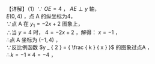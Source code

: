 【详解】（1）∵ $O E = 4$ ， $A E \perp y$ 轴，  
$E ( 0 , 4 )$ ，点 A 的纵坐标为4，  
∵点 A 在 $y _ { 1 } = - 2 x + 2$ 图象上，  
∴当 $y = 4$ 时， $4 = - 2 x + 2$ ，解得： $x = - 1$ ，  
∴点 A 坐标为 $( - 1 , 4 )$ ，  
∵反比例函数 $y _ { 2 } = { \frac { k } { x } }$ 的图象过点A ，  
$\therefore k = - 1 \times 4 = - 4$ ，  
